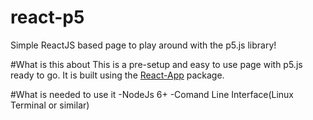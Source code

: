 # react-p5
 Simple ReactJS based page to play around with the p5.js library!

#What is this about
  This is a pre-setup and easy to use page with p5.js ready to go. It is built using the <a href="https://github.com/kriasoft/react-app">React-App<a> package.

#What is needed to use it
  -NodeJs 6+
  -Comand Line Interface(Linux Terminal or similar)

  
